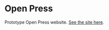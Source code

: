 # Open Press

Prototype Open Press website. [See the site here](http://electricbookworks.github.io/openpress/).

